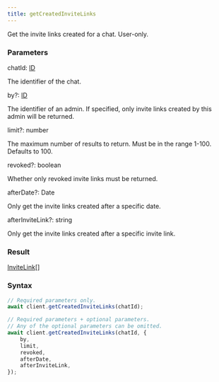 ```yaml
---
title: getCreatedInviteLinks
---
```


Get the invite links created for a chat. User-only.


### Parameters 

<div class="flex flex-col gap-3"><div><div class="font-mono" id="p_chatId" data-anchor><span class="font-bold">chatId</span><span class="opacity-50">:</span> <a href="/types/id"  >ID</a></div><div class="pl-3"><div class="no-margin">

The identifier of the chat.

</div></div></div><div class="flex flex-col gap-3"><div><div class="flex gap-2"><div class="font-mono p" id="p_by" data-anchor><span class="font-bold">by</span><span class="opacity-50"><span title="Optional" class="cursor-help">?</span>:</span> <a href="/types/id"  >ID</a></div></div><div class="pl-3"><div class="no-margin">

The identifier of an admin. If specified, only invite links created by this admin will be returned.

</div></div></div><div><div class="flex gap-2"><div class="font-mono p" id="p_limit" data-anchor><span class="font-bold">limit</span><span class="opacity-50"><span title="Optional" class="cursor-help">?</span>:</span> <span>number</span></div></div><div class="pl-3"><div class="no-margin">

The maximum number of results to return. Must be in the range 1-100. Defaults to 100.

</div></div></div><div><div class="flex gap-2"><div class="font-mono p" id="p_revoked" data-anchor><span class="font-bold">revoked</span><span class="opacity-50"><span title="Optional" class="cursor-help">?</span>:</span> <span>boolean</span></div></div><div class="pl-3"><div class="no-margin">

Whether only revoked invite links must be returned.

</div></div></div><div><div class="flex gap-2"><div class="font-mono p" id="p_afterDate" data-anchor><span class="font-bold">afterDate</span><span class="opacity-50"><span title="Optional" class="cursor-help">?</span>:</span> <span href="/">Date</span></div></div><div class="pl-3"><div class="no-margin">

Only get the invite links created after a specific date.

</div></div></div><div><div class="flex gap-2"><div class="font-mono p" id="p_afterInviteLink" data-anchor><span class="font-bold">afterInviteLink</span><span class="opacity-50"><span title="Optional" class="cursor-help">?</span>:</span> <span>string</span></div></div><div class="pl-3"><div class="no-margin">

Only get the invite links created after a specific invite link.

</div></div></div></div></div>

### Result 

<div class="font-mono"><a href="/types/invitelink"  >InviteLink</a><span class="opacity-50">[]</span></div>

### Syntax

```ts
// Required parameters only.
await client.getCreatedInviteLinks(chatId);

// Required parameters + optional parameters.
// Any of the optional parameters can be omitted.
await client.getCreatedInviteLinks(chatId, {
    by,
    limit,
    revoked,
    afterDate,
    afterInviteLink,
});
```



